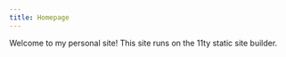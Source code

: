 ```yaml
---
title: Homepage
---
```

Welcome to my personal site! This site runs on the 11ty static site builder.
